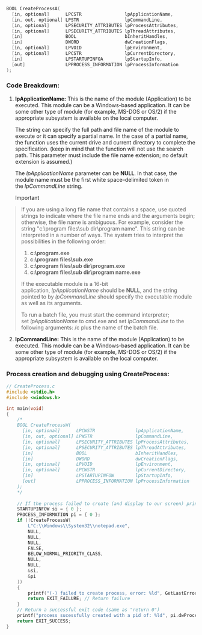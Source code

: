 


```cpp
BOOL CreateProcessA(
  [in, optional]      LPCSTR                lpApplicationName,
  [in, out, optional] LPSTR                 lpCommandLine,
  [in, optional]      LPSECURITY_ATTRIBUTES lpProcessAttributes,
  [in, optional]      LPSECURITY_ATTRIBUTES lpThreadAttributes,
  [in]                BOOL                  bInheritHandles,
  [in]                DWORD                 dwCreationFlags,
  [in, optional]      LPVOID                lpEnvironment,
  [in, optional]      LPCSTR                lpCurrentDirectory,
  [in]                LPSTARTUPINFOA        lpStartupInfo,
  [out]               LPPROCESS_INFORMATION lpProcessInformation
);
```

### Code Breakdown:

1. **lpApplicationName:** This is the name of the module (Application) to be executed. This module can be a Windows-based application. It can be some other type of module (for example, MS-DOS or OS/2) if the appropriate subsystem is available on the local computer.

   The string can specify the full path and file name of the module to execute or it can specify a partial name. In the case of a partial name, the function uses the current drive and current directory to complete the specification. (keep in mind that the function will not use the search path. This parameter must include the file name extension; no default extension is assumed.)
   
   The _lpApplicationName_ parameter can be **NULL**. In that case, the module name must be the first white space–delimited token in the _lpCommandLine_ string.
   
   > [!IMPORTANT]
> If you are using a long file name that contains a space, use quoted strings to indicate where the file name ends and the arguments begin; otherwise, the file name is ambiguous. For example, consider the string "c:\program files\sub dir\program name". This string can be interpreted in a number of ways. The system tries to interpret the possibilities in the following order:
> 
> 1. **c:\program.exe**
> 2. **c:\program files\sub.exe**
> 3. **c:\program files\sub dir\program.exe**
> 4. **c:\program files\sub dir\program name.exe**
> 
> If the executable module is a 16-bit application, _lpApplicationName_ should be **NULL**, and the string pointed to by _lpCommandLine_ should specify the executable module as well as its arguments.
> 
> To run a batch file, you must start the command interpreter; set _lpApplicationName_ to cmd.exe and set _lpCommandLine_ to the following arguments: /c plus the name of the batch file.

2.  **lpCommandLine:** This is the name of the module (Application) to be executed. This module can be a Windows-based application. It can be some other type of module (for example, MS-DOS or OS/2) if the appropriate subsystem is available on the local computer. 

### Process creation and debugging using CreateProcess:

```C
// CreateProcess.c
#include <stdio.h>
#include <windows.h>

int main(void)
{
	/*
	BOOL CreateProcessW(
	  [in, optional]      LPCWSTR               lpApplicationName,
	  [in, out, optional] LPWSTR                lpCommandLine,
	  [in, optional]      LPSECURITY_ATTRIBUTES lpProcessAttributes,
	  [in, optional]      LPSECURITY_ATTRIBUTES lpThreadAttributes,
	  [in]                BOOL                  bInheritHandles,
	  [in]                DWORD                 dwCreationFlags,
	  [in, optional]      LPVOID                lpEnvironment,
	  [in, optional]      LPCWSTR               lpCurrentDirectory,
	  [in]                LPSTARTUPINFOW        lpStartupInfo,
	  [out]               LPPROCESS_INFORMATION lpProcessInformation
	);
	*/
	
	// If the process failed to create (and display to our screen) print a debug          error
	STARTUPINFOW si = { 0 };
	PROCESS_INFORMATION pi = { 0 };
	if (!CreateProcessW(
		L"C:\\Windows\\System32\\notepad.exe",
		NULL,
		NULL,
		NULL,
		FALSE,
		BELOW_NORMAL_PRIORITY_CLASS,
		NULL,
		NULL,
		&si,
		&pi
	))
	{
		printf("(-) failed to create process, error: %ld", GetLastError());
		return EXIT_FAILURE; // Return failure
	}
	// Return a successful exit code (same as "return 0")
	printf("process sucessfully created with a pid of: %ld", pi.dwProcessId);
	return EXIT_SUCCESS;
}
```
